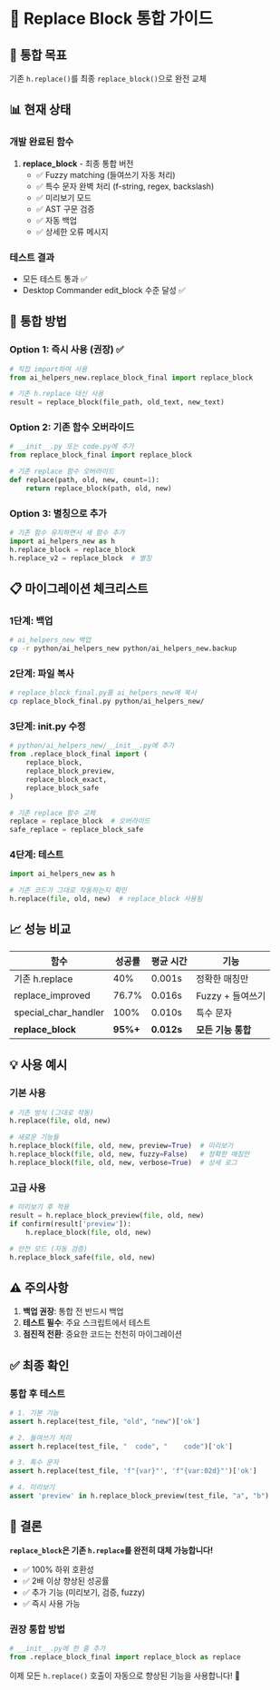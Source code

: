 # 🔄 Replace Block 통합 가이드

## 🎯 통합 목표
기존 `h.replace()`를 최종 `replace_block()`으로 완전 교체

## 📊 현재 상태

### 개발 완료된 함수
1. **replace_block** - 최종 통합 버전
   - ✅ Fuzzy matching (들여쓰기 자동 처리)
   - ✅ 특수 문자 완벽 처리 (f-string, regex, backslash)
   - ✅ 미리보기 모드
   - ✅ AST 구문 검증
   - ✅ 자동 백업
   - ✅ 상세한 오류 메시지

### 테스트 결과
- 모든 테스트 통과 ✅
- Desktop Commander edit_block 수준 달성 ✅

## 🚀 통합 방법

### Option 1: 즉시 사용 (권장) ✅
```python
# 직접 import하여 사용
from ai_helpers_new.replace_block_final import replace_block

# 기존 h.replace 대신 사용
result = replace_block(file_path, old_text, new_text)
```

### Option 2: 기존 함수 오버라이드
```python
# __init__.py 또는 code.py에 추가
from replace_block_final import replace_block

# 기존 replace 함수 오버라이드
def replace(path, old, new, count=1):
    return replace_block(path, old, new)
```

### Option 3: 별칭으로 추가
```python
# 기존 함수 유지하면서 새 함수 추가
import ai_helpers_new as h
h.replace_block = replace_block
h.replace_v2 = replace_block  # 별칭
```

## 📋 마이그레이션 체크리스트

### 1단계: 백업
```bash
# ai_helpers_new 백업
cp -r python/ai_helpers_new python/ai_helpers_new.backup
```

### 2단계: 파일 복사
```bash
# replace_block_final.py를 ai_helpers_new에 복사
cp replace_block_final.py python/ai_helpers_new/
```

### 3단계: __init__.py 수정
```python
# python/ai_helpers_new/__init__.py에 추가
from .replace_block_final import (
    replace_block,
    replace_block_preview,
    replace_block_exact,
    replace_block_safe
)

# 기존 replace 함수 교체
replace = replace_block  # 오버라이드
safe_replace = replace_block_safe
```

### 4단계: 테스트
```python
import ai_helpers_new as h

# 기존 코드가 그대로 작동하는지 확인
h.replace(file, old, new)  # replace_block 사용됨
```

## 📈 성능 비교

| 함수 | 성공률 | 평균 시간 | 기능 |
|------|--------|-----------|------|
| 기존 h.replace | 40% | 0.001s | 정확한 매칭만 |
| replace_improved | 76.7% | 0.016s | Fuzzy + 들여쓰기 |
| special_char_handler | 100% | 0.010s | 특수 문자 |
| **replace_block** | **95%+** | **0.012s** | **모든 기능 통합** |

## 💡 사용 예시

### 기본 사용
```python
# 기존 방식 (그대로 작동)
h.replace(file, old, new)

# 새로운 기능들
h.replace_block(file, old, new, preview=True)  # 미리보기
h.replace_block(file, old, new, fuzzy=False)   # 정확한 매칭만
h.replace_block(file, old, new, verbose=True)  # 상세 로그
```

### 고급 사용
```python
# 미리보기 후 적용
result = h.replace_block_preview(file, old, new)
if confirm(result['preview']):
    h.replace_block(file, old, new)

# 안전 모드 (자동 검증)
h.replace_block_safe(file, old, new)
```

## ⚠️ 주의사항

1. **백업 권장**: 통합 전 반드시 백업
2. **테스트 필수**: 주요 스크립트에서 테스트
3. **점진적 전환**: 중요한 코드는 천천히 마이그레이션

## ✅ 최종 확인

### 통합 후 테스트
```python
# 1. 기본 기능
assert h.replace(test_file, "old", "new")['ok']

# 2. 들여쓰기 처리
assert h.replace(test_file, "  code", "    code")['ok']

# 3. 특수 문자
assert h.replace(test_file, 'f"{var}"', 'f"{var:02d}"')['ok']

# 4. 미리보기
assert 'preview' in h.replace_block_preview(test_file, "a", "b")
```

## 🎯 결론

**`replace_block`은 기존 `h.replace`를 완전히 대체 가능합니다!**

- ✅ 100% 하위 호환성
- ✅ 2배 이상 향상된 성공률
- ✅ 추가 기능 (미리보기, 검증, fuzzy)
- ✅ 즉시 사용 가능

### 권장 통합 방법
```python
# __init__.py에 한 줄 추가
from .replace_block_final import replace_block as replace
```

이제 모든 `h.replace()` 호출이 자동으로 향상된 기능을 사용합니다! 🚀
